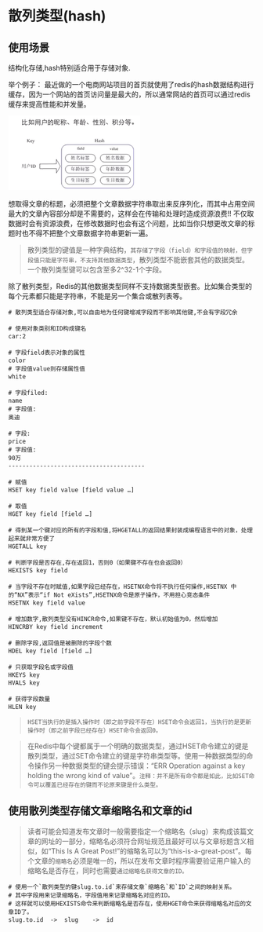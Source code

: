 # 散列类型(hash)

## 使用场景

结构化存储,hash特别适合用于存储对象.

举个例子： 最近做的一个电商网站项目的首页就使用了redis的hash数据结构进行缓存，因为一个网站的首页访问量是最大的，所以通常网站的首页可以通过redis缓存来提高性能和并发量。

![](pics/hash的应用场景.png)

想取得文章的标题，必须把整个文章数据字符串取出来反序列化，而其中占用空间最大的文章內容部分却是不需要的，这样会在传输和处理时造成资源浪费!!
不仅取数据时会有资源浪费，在修改数据时也会有这个问题，比如当你只想更改文章的标题时也不得不把整个文章数据字符串更新一遍。

>散列类型的键值是一种字典结构，`其存储了字段（field）和字段值的映射，但字段值只能是字符串，不支持其他数据类型`，散列类型不能嵌套其他的数据类型。一个散列类型键可以包含至多2^32-1个字段。

除了散列类型，Redis的其他数据类型同样不支持数据类型嵌套。比如集合类型的每个元素都只能是字符串，不能是另一个集合或散列表等。

```shell
# 散列类型适合存储对象,可以自由地为任何键增减字段而不影响其他键,不会有字段冗余

# 使用对象类别和ID构成键名
car:2

# 字段field表示对象的属性
color
# 字段值value则存储属性值
white

# 字段filed:
name
# 字段值:
奥迪

# 字段: 
price
# 字段值:
90万
---------------------------------------

# 赋值
HSET key field value [field value …]

# 取值
HGET key field [field …]

# 得到某一个键对应的所有的字段和值,将HGETALL的返回结果封装成编程语言中的对象，处理起来就非常方便了
HGETALL key

# 判断字段是否存在,存在返回1，否则0（如果键不存在也会返回0）
HEXISTS key field

# 当字段不存在时赋值,如果字段已经存在，HSETNX命令将不执行任何操作,HSETNX 中的“NX”表示“if Not eXists”,HSETNX命令是原子操作，不用担心竞态条件
HSETNX key field value

# 增加数字,散列类型没有HINCR命令,如果键不存在，默认初始值为0，然后增加
HINCRBY key field increment

# 删除字段,返回值是被删除的字段个数
HDEL key field [field …]

# 只获取字段名或字段值
HKEYS key
HVALS key

# 获得字段数量
HLEN key
```

>`HSET当执行的是插入操作时（即之前字段不存在）HSET命令会返回1，当执行的是更新操作时（即之前字段已经存在）HSET命令会返回0。`

>在Redis中每个键都属于一个明确的数据类型，通过HSET命令建立的键是散列类型，通过SET命令建立的键是字符串类型等。使用一种数据类型的命令操作另一种数据类型的键会提示错误：“ERR Operation against a key holding the wrong kind of value”。`注释：并不是所有命令都是如此，比如SET命令可以覆盖已经存在的键而不论原来键是什么类型。`

## 使用散列类型存储文章缩略名和文章的id

>读者可能会知道发布文章时一般需要指定一个缩略名（slug）来构成该篇文章的网址的一部分，缩略名必须符合网址规范且最好可以与文章标题含义相似，如“This Is A Great Post!”的缩略名可以为“this-is-a-great-post”。每个文章的`缩略名`必须是唯一的，所以在发布文章时程序需要验证用户输入的缩略名是否存在，同时也需要`通过缩略名获得文章的ID。`

```shell
# 使用一个`散列类型的键slug.to.id`来存储文章`缩略名`和`ID`之间的映射关系。
# 其中字段用来记录缩略名，字段值用来记录缩略名对应的ID。
# 这样就可以使用HEXISTS命令来判断缩略名是否存在，使用HGET命令来获得缩略名对应的文章ID了。
slug.to.id  ->  slug    ->  id
```
 